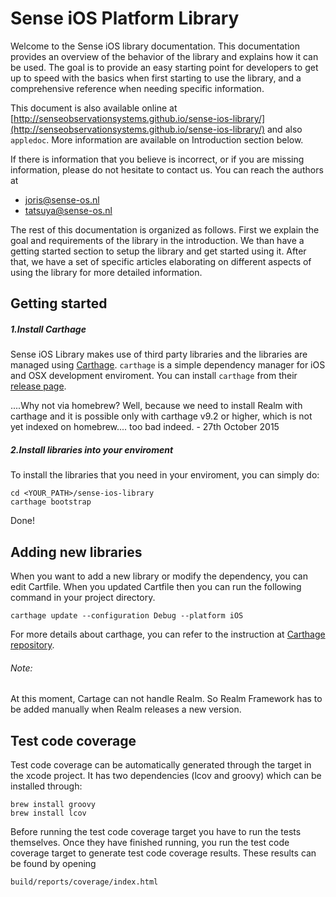 Sense iOS Platform Library
=================

Welcome to the Sense iOS library documentation. This documentation provides an overview of the behavior of the library and explains how it can be used. The goal is to provide an easy starting point for developers to get up to speed with the basics when first starting to use the library, and a comprehensive reference when needing specific information.

This document is also available online at [http://senseobservationsystems.github.io/sense-ios-library/](http://senseobservationsystems.github.io/sense-ios-library/) and also `appledoc`. More information are available on Introduction section below.

If there is information that you believe is incorrect, or if you are missing information, please do not hesitate to contact us. You can reach the authors at

* [joris@sense-os.nl](joris@sense-os.nl)
* [tatsuya@sense-os.nl](tatsuya@sense-os.nl)

The rest of this documentation is organized as follows. First we explain the goal and requirements of the library in the introduction. We than have a getting started section to setup the library and get started using it. After that, we have a set of specific articles elaborating on different aspects of using the library for more detailed information.

## Getting started
##### 1.Install Carthage
Sense iOS Library makes use of third party libraries and the libraries are managed using [Carthage](https://github.com/Carthage/Carthage). `carthage` is a simple dependency manager for iOS and OSX development enviroment. You can install `carthage` from their [release page](https://github.com/Carthage/Carthage/releases).

....Why not via homebrew? Well, because we need to install Realm with carthage and it is possible only with carthage v9.2 or higher, which is not yet indexed on homebrew.... too bad indeed. - 27th October 2015

	
##### 2.Install libraries into your enviroment
	
To install the libraries that you need in your enviroment, you can simply do:
    
    cd <YOUR_PATH>/sense-ios-library
    carthage bootstrap

Done!

## Adding new libraries

When you want to add a new library or modify the dependency, you can edit Cartfile. When you updated Cartfile then you can run the following command in your project directory.

    carthage update --configuration Debug --platform iOS

For more details about carthage, you can refer to the instruction at [Carthage repository](https://github.com/Carthage/Carthage#if-youre-building-for-ios).
###### Note: 
At this moment, Cartage can not handle Realm. So Realm Framework has to be added manually when Realm releases a new version.

## Test code coverage  

Test code coverage can be automatically generated through the target in the xcode project. It has two dependencies (lcov and groovy) which can be installed through: 

    brew install groovy
    brew install lcov

Before running the test code coverage target you have to run the tests themselves. Once they have finished running, you run the test code coverage target to generate test code coverage results. These results can be found by opening 

    build/reports/coverage/index.html

